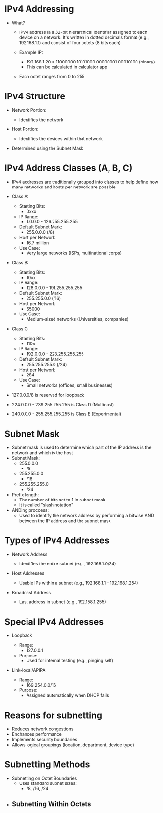 # IPv4 Addressing
- What?
	- IPv4 address ia a 32-bit hierarchical identifier assigned to each device on a network. It's written in dotted decimals format (e.g., 192.168.1.1) and consist of four octets (8 bits each)
	
	- Example IP:
		- 192.168.1.20 = 11000000.10101000.00000001.00010100 (binary)
		- This can be calculated in calculator app
		
	- Each octet ranges from 0 to 255

# IPv4 Structure
- Network Portion:
	- Identifies the network
	
- Host Portion:
	- Identifies the devices within that network
	
- Determined using the Subnet Mask

# IPv4 Address Classes (A, B, C)
- IPv4 addresses are traditionally grouped into classes to help define how many networks and hosts per network are possible
- Class A:
	- Starting Bits:
		- 0xxx
	- IP Range:
		-   1.0.0.0 - 126.255.255.255
	- Default Subnet Mark:
		- 255.0.0.0 (/8)
	- Host per Network
		- 16.7 million
	- Use Case:
		- Very large networks (ISPs, multinational corps)
- Class B:
	- Starting Bits:
		- 10xx
	- IP Range:
		-   128.0.0.0 - 191.255.255.255
	- Default Subnet Mark:
		- 255.255.0.0 (/16)
	- Host per Network
		- 65000
	- Use Case:
		- Medium-sized networks (Universities, companies)
		
- Class C:
	- Starting Bits:
		- 110x
	- IP Range:
		-   192.0.0.0 - 223.255.255.255
	- Default Subnet Mark:
		- 255.255.255.0 (/24)
	- Host per Network
		- 254
	- Use Case:
		- Small networks (offices, small businesses)
		
- 127.0.0.0/8 is reserved for loopback
- 224.0.0.0 - 239.255.255.255 is Class D (Multicast)
- 240.0.0.0 - 255.255.255.255 is Class E (Experimental)

# Subnet Mask
- Subnet mask is used to determine which part of the IP address is the network and which is the host
- Subnet Mask:
	- 255.0.0.0 
		- /8 
	- 255.255.0.0 
		- /16 
	- 255.255.255.0
		- /24 
- Prefix length:
	- The number of bits set to 1 in subnet mask
	- It is called "slash notation"
- ANDing proccess:
	- Used to identify the network address by performing a bitwise AND between the IP address and the subnet mask

# Types of IPv4 Addresses
- Network Address
	- Identifies the entire subnet (e.g., 192.168.1.0/24)
	
- Host Addresses
	- Usable IPs within a subnet (e.g., 192.168.1.1 - 192.168.1.254)
	
- Broadcast Address
	- Last address in subnet (e.g., 192.158.1.255)

# Special IPv4 Addresses
- Loopback
	- Range:
		- 127.0.0.1
	- Purpose:
		- Used for internal testing (e.g., pinging self)
		
- Link-local/APIPA
	- Range:
		- 169.254.0.0/16
	- Purpose:
		- Assigned automatically when DHCP fails

# Reasons for subnetting
- Reduces network congestions
- Enchances performance
- Implements security boundaries
- Allows logical groupings (location, department, device type)

# Subnetting Methods
- Subnetting on Octet Boundaries
	- Uses standard subnet sizes:
		- /8, /16, /24
- Subnetting Within Octets
	- 


